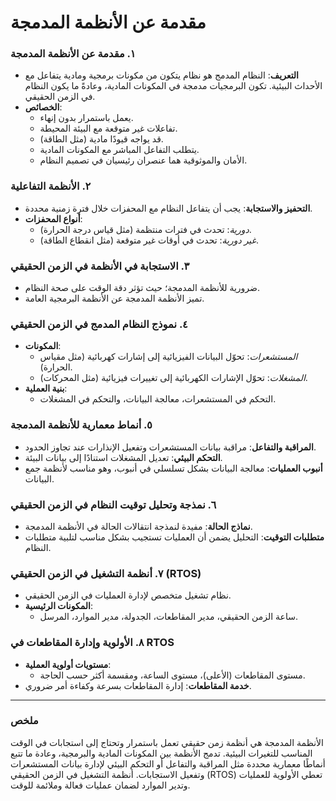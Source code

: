 # مقدمة عن الأنظمة المدمجة

### ١. **مقدمة عن الأنظمة المدمجة**
   - **التعريف**: النظام المدمج هو نظام يتكون من مكونات برمجية ومادية يتفاعل مع الأحداث البيئية. تكون البرمجيات مدمجة في المكونات المادية، وعادةً ما يكون النظام في الزمن الحقيقي.
   - **الخصائص**:
     - يعمل باستمرار بدون إنهاء.
     - تفاعلات غير متوقعة مع البيئة المحيطة.
     - قد يواجه قيودًا مادية (مثل الطاقة).
     - يتطلب التفاعل المباشر مع المكونات المادية.
     - الأمان والموثوقية هما عنصران رئيسيان في تصميم النظام.

### ٢. **الأنظمة التفاعلية**
   - **التحفيز والاستجابة**: يجب أن يتفاعل النظام مع المحفزات خلال فترة زمنية محددة.
   - **أنواع المحفزات**:
     - *دورية*: تحدث في فترات منتظمة (مثل قياس درجة الحرارة).
     - *غير دورية*: تحدث في أوقات غير متوقعة (مثل انقطاع الطاقة).

### ٣. **الاستجابة في الأنظمة في الزمن الحقيقي**
   - ضرورية للأنظمة المدمجة؛ حيث تؤثر دقة الوقت على صحة النظام.
   - تميز الأنظمة المدمجة عن الأنظمة البرمجية العامة.

### ٤. **نموذج النظام المدمج في الزمن الحقيقي**
   - **المكونات**:
     - *المستشعرات*: تحوّل البيانات الفيزيائية إلى إشارات كهربائية (مثل مقياس الحرارة).
     - *المشغلات*: تحوّل الإشارات الكهربائية إلى تغييرات فيزيائية (مثل المحركات).
   - **بنية العملية**:
     - التحكم في المستشعرات، معالجة البيانات، والتحكم في المشغلات.

### ٥. **أنماط معمارية للأنظمة المدمجة**
   - **المراقبة والتفاعل**: مراقبة بيانات المستشعرات وتفعيل الإنذارات عند تجاوز الحدود.
   - **التحكم البيئي**: تعديل المشغلات استنادًا إلى بيانات البيئة.
   - **أنبوب العمليات**: معالجة البيانات بشكل تسلسلي في أنبوب، وهو مناسب لأنظمة جمع البيانات.

### ٦. **نمذجة وتحليل توقيت النظام في الزمن الحقيقي**
   - **نماذج الحالة**: مفيدة لنمذجة انتقالات الحالة في الأنظمة المدمجة.
   - **متطلبات التوقيت**: التحليل يضمن أن العمليات تستجيب بشكل مناسب لتلبية متطلبات النظام.

### ٧. **أنظمة التشغيل في الزمن الحقيقي (RTOS)**
   - نظام تشغيل متخصص لإدارة العمليات في الزمن الحقيقي.
   - **المكونات الرئيسية**:
     - ساعة الزمن الحقيقي، مدير المقاطعات، الجدولة، مدير الموارد، المرسل.

### ٨. **الأولوية وإدارة المقاطعات في RTOS**
   - **مستويات أولوية العملية**:
     - مستوى المقاطعات (الأعلى)، مستوى الساعة، ومقسمة أكثر حسب الحاجة.
   - **خدمة المقاطعات**: إدارة المقاطعات بسرعة وكفاءة أمر ضروري.

---

### ملخص
الأنظمة المدمجة هي أنظمة زمن حقيقي تعمل باستمرار وتحتاج إلى استجابات في الوقت المناسب للتغيرات البيئية. تدمج الأنظمة بين المكونات المادية والبرمجية، وعادة ما تتبع أنماطًا معمارية محددة مثل المراقبة والتفاعل أو التحكم البيئي لإدارة بيانات المستشعرات وتفعيل الاستجابات. أنظمة التشغيل في الزمن الحقيقي (RTOS) تعطي الأولوية للعمليات وتدير الموارد لضمان عمليات فعالة وملائمة للوقت.

